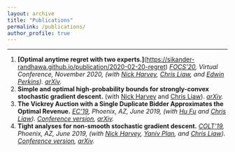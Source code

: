```yaml
---
layout: archive
title: "Publications"
permalink: /publications/
author_profile: true
---
```

---

1. **[Optimal anytime regret with two experts.]**(https://sikander-randhawa.github.io/publication/2020-02-20-regret) *[FOCS'20](https://focs2020.cs.duke.edu/), Virtual Conference, November 2020, (with [Nick Harvey](https://www.cs.ubc.ca/~nickhar/), [Chris Liaw](https://cvliaw.github.io/), and [Edwin Perkins](https://www.math.ubc.ca/~perkins/perkins.html)). [arXiv](https://arxiv.org/abs/2002.08994).* 
1. **Simple and optimal high-probability bounds for strongly-convex stochastic gradient descent.** (with [Nick Harvey](https://www.cs.ubc.ca/~nickhar/) and [Chris Liaw](https://cvliaw.github.io/)). *[arXiv](https://arxiv.org/abs/1909.00843).*
1. **The Vickrey Auction with a Single Duplicate Bidder Approximates the Optimal Revenue.** *[EC'19](http://www.sigecom.org/ec19/), Phoenix, AZ, June 2019, (with [Hu Fu](http://www.fuhuthu.com/) and [Chris Liaw](https://cvliaw.github.io/)). [Conference version](https://dl.acm.org/citation.cfm?id=3329597), [arXiv](https://arxiv.org/abs/1905.03773).*
1. **Tight analyses for non-smooth stochastic gradient descent.** *[COLT'19](https://learningtheory.org/colt2019/), Phoenix, AZ, June 2019, (with [Nick Harvey](https://www.cs.ubc.ca/~nickhar/), [Yaniv Plan](http://www.yanivplan.com/), and [Chris Liaw](https://cvliaw.github.io/)). [Conference version](http://proceedings.mlr.press/v99/harvey19a.html), [arXiv](https://arxiv.org/abs/1812.05217).* 

